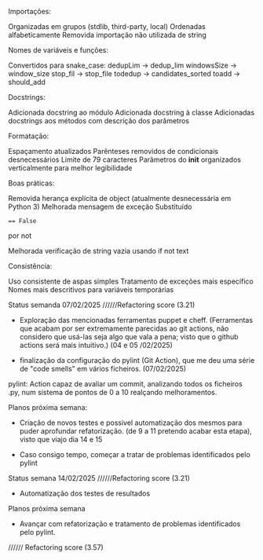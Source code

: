 Importações:

Organizadas em grupos (stdlib, third-party, local)
Ordenadas alfabeticamente
Removida importação não utilizada de string


Nomes de variáveis e funções:

Convertidos para snake_case: dedupLim → dedup_lim
windowsSize → window_size
stop_fil → stop_file
todedup → candidates_sorted
toadd → should_add


Docstrings:

Adicionada docstring ao módulo
Adicionada docstring à classe
Adicionadas docstrings aos métodos com descrição dos parâmetros


Formatação:

Espaçamento atualizados
Parênteses removidos de condicionais desnecessários
Limite de 79 caracteres
Parâmetros do __init__ organizados verticalmente para melhor legibilidade


Boas práticas:

Removida herança explícita de object (atualmente desnecessária em Python 3)
Melhorada mensagem de exceção
Substituído

    == False
por
    not

Melhorada verificação de string vazia usando if not text


Consistência:

Uso consistente de aspas simples
Tratamento de exceções mais específico
Nomes mais descritivos para variáveis temporárias




Status semanda 07/02/2025   //////Refactoring score (3.21)

- Exploração das mencionadas ferramentas puppet e cheff.
(Ferramentas que acabam por ser extremamente parecidas ao git actions, não considero que usá-las seja algo que vala a pena; visto que o github actions será mais intuitivo.) (04 e 05 /02/2025)

- finalização da configuração do pylint (Git Action), que me deu uma série de "code smells" em vários ficheiros. (07/02/2025)

pylint: Action capaz de avaliar um commit, analizando todos os ficheiros .py, num sistema de pontos de 0 a 10 realçando melhoramentos.

Planos próxima semana:

- Criação de novos testes e possivel automatização dos mesmos para puder aprofundar refatorização.
  (de 9 a 11 pretendo acabar esta etapa), visto que viajo dia 14 e 15

- Caso consigo tempo, começar a tratar de problemas identificados pelo pylint

Status semana 14/02/2025   //////Refactoring score (3.21)

- Automatização dos testes de resultados

Planos próxima semana

- Avançar com refatorização e tratamento de problemas identificados pelo pylint.



////// Refactoring score (3.57)